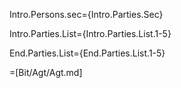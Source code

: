 Intro.Persons.sec={Intro.Parties.Sec}

Intro.Parties.List={Intro.Parties.List.1-5}

End.Parties.List={End.Parties.List.1-5}
 
=[Bit/Agt/Agt.md]